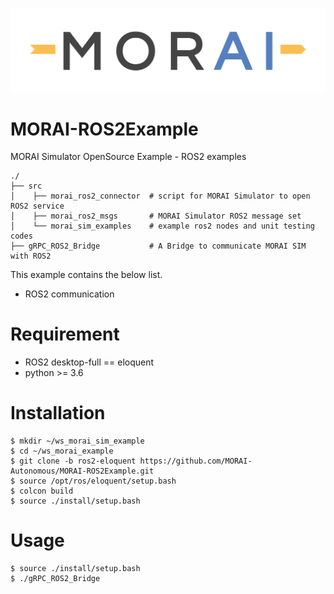 [![MORAILog](./docs/MORAI_Logo.png)](https://www.morai.ai)
# MORAI-ROS2Example
MORAI Simulator OpenSource Example - ROS2 examples
```
./
├── src          
│    ├── morai_ros2_connector  # script for MORAI Simulator to open ROS2 service
│    ├── morai_ros2_msgs       # MORAI Simulator ROS2 message set
│    └── morai_sim_examples    # example ros2 nodes and unit testing codes
├── gRPC_ROS2_Bridge           # A Bridge to communicate MORAI SIM with ROS2

```

This example contains the below list.
  - ROS2 communication

# Requirement
- ROS2 desktop-full == eloquent
- python >= 3.6

# Installation
```
$ mkdir ~/ws_morai_sim_example
$ cd ~/ws_morai_example
$ git clone -b ros2-eloquent https://github.com/MORAI-Autonomous/MORAI-ROS2Example.git
$ source /opt/ros/eloquent/setup.bash
$ colcon build
$ source ./install/setup.bash
```
# Usage
```
$ source ./install/setup.bash
$ ./gRPC_ROS2_Bridge
```

